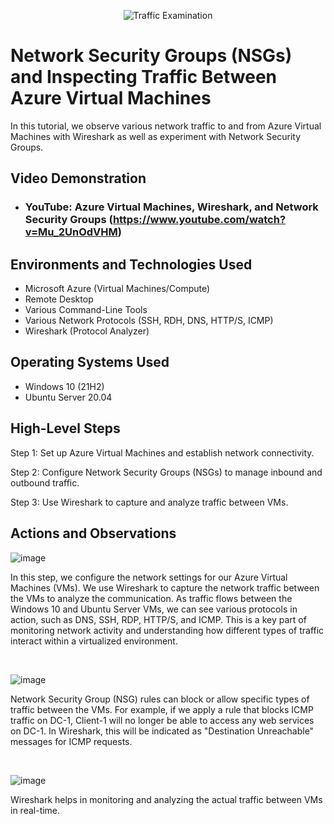 
<p align="center">
<img src="https://i.imgur.com/Ua7udoS.png" alt="Traffic Examination"/>
</p>

<h1>Network Security Groups (NSGs) and Inspecting Traffic Between Azure Virtual Machines</h1>
In this tutorial, we observe various network traffic to and from Azure Virtual Machines with Wireshark as well as experiment with Network Security Groups. <br />


<h2>Video Demonstration</h2>

- ### YouTube: Azure Virtual Machines, Wireshark, and Network Security Groups (https://www.youtube.com/watch?v=Mu_2UnOdVHM)

<h2>Environments and Technologies Used</h2>

- Microsoft Azure (Virtual Machines/Compute)
- Remote Desktop
- Various Command-Line Tools
- Various Network Protocols (SSH, RDH, DNS, HTTP/S, ICMP)
- Wireshark (Protocol Analyzer)

<h2>Operating Systems Used </h2>

- Windows 10 (21H2)
- Ubuntu Server 20.04

<h2>High-Level Steps</h2>

Step 1: Set up Azure Virtual Machines and establish network connectivity.

Step 2: Configure Network Security Groups (NSGs) to manage inbound and outbound traffic.

Step 3: Use Wireshark to capture and analyze traffic between VMs.


<h2>Actions and Observations</h2>

<p>

![image](https://github.com/user-attachments/assets/e007d4ff-8d92-44c2-aa05-73e828aaf0c2)

</p>
<p>
 In this step, we configure the network settings for our Azure Virtual Machines (VMs). We use Wireshark to capture the network traffic between the VMs to analyze the communication. As traffic flows between the Windows 10 and Ubuntu Server VMs, we can see various protocols in action, such as DNS, SSH, RDP, HTTP/S, and ICMP. This is a key part of monitoring network activity and understanding how different types of traffic interact within a virtualized environment.
</p>
<br />

<p>

![image](https://github.com/user-attachments/assets/bb3cea8d-a826-4896-bbdc-38fdaa9b9ae5)

</p>
<p>
Network Security Group (NSG) rules can block or allow specific types of traffic between the VMs. For example, if we apply a rule that blocks ICMP traffic on DC-1, Client-1 will no longer be able to access any web services on DC-1. In Wireshark, this will be indicated as "Destination Unreachable" messages for ICMP requests.
</p>
<br />

<p>

![image](https://github.com/user-attachments/assets/d9339366-c4bb-42da-a47e-5b455e6d64e7)


</p>
<p>
Wireshark helps in monitoring and analyzing the actual traffic between VMs in real-time.
</p>
<br />

<p>
